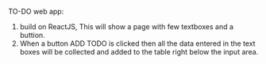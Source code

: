 TO-DO web app:
1. build on ReactJS, This will show a page with few textboxes and a buttion.
2. When a button ADD TODO is clicked then all the data entered in the text boxes will be collected and added to the table right below the input area.
